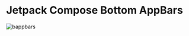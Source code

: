 ﻿# Jetpack Compose Bottom AppBars
 
![bappbars](https://github.com/user-attachments/assets/a0071959-0393-4962-93dd-bf6901693180)
